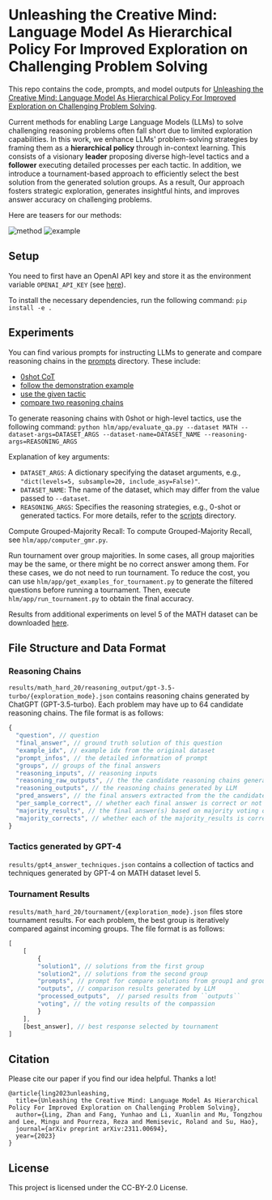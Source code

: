 # Unleashing the Creative Mind: Language Model As Hierarchical Policy For Improved Exploration on Challenging Problem Solving 

This repo contains the code, prompts, and model outputs for [Unleashing the Creative Mind: Language Model As Hierarchical Policy For Improved Exploration on Challenging Problem Solving](https://arxiv.org/pdf/2311.00694.pdf).

Current methods for enabling Large Language Models (LLMs) to solve challenging reasoning problems often fall short due to limited exploration capabilities. In this work, we enhance LLMs' problem-solving strategies by framing them as a **hierarchical policy** through in-context learning. This consists of a visionary **leader** proposing diverse high-level tactics and a **follower** executing detailed processes per each tactic. In addition, we introduce a tournament-based approach to efficiently select the best solution from the generated solution groups. As a result, Our approach fosters strategic exploration, generates insightful hints, and improves answer accuracy on challenging problems.

Here are teasers for our methods:

![method](https://github.com/lz1oceani/LLM-As-Hierarchical-Policy-Test/blob/master/images/teaser.jpg)
![example](https://github.com/lz1oceani/LLM-As-Hierarchical-Policy-Test/blob/master/images/example.jpg)

## Setup
You need to first have an OpenAI API key and store it as the environment variable ``OPENAI_API_KEY`` (see [here](https://help.openai.com/en/articles/5112595-best-practices-for-api-key-safety)).

To install the necessary dependencies, run the following command:
``pip install -e .``

## Experiments
You can find various prompts for instructing LLMs to generate and compare reasoning chains in the [prompts](hlm/prompts/) directory. These include:
- [0shot CoT](hlm/prompts/0shot.txt)
- [follow the demonstration example](hlm/prompts/dynamic_1shot.txt)
- [use the given tactic](hlm/prompts/use_techniques.txt)
- [compare two reasoning chains](hlm/prompts/compare_answer.txt)

To generate reasoning chains with 0shot or high-level tactics, use the following command:
``python hlm/app/evaluate_qa.py --dataset MATH --dataset-args=DATASET_ARGS --dataset-name=DATASET_NAME --reasoning-args=REASONING_ARGS``

Explanation of key arguments:
- `DATASET_ARGS`: A dictionary specifying the dataset arguments, e.g., `"dict(levels=5, subsample=20, include_asy=False)"`.
- `DATASET_NAME`: The name of the dataset, which may differ from the value passed to `--dataset`.
- `REASONING_ARGS`: Specifies the reasoning strategies, e.g., 0-shot or generated tactics. For more details, refer to the [scripts](scripts/) directory.

Compute Grouped-Majority Recall:
To compute Grouped-Majority Recall, see `hlm/app/computer_gmr.py`.

Run tournament over group majorities.
In some cases, all group majorities may be the same, or there might be no correct answer among them. For these cases, we do not need to run tournament. To reduce the cost, you can use `hlm/app/get_examples_for_tournament.py` to generate the filtered questions before running a tournament. Then, execute `hlm/app/run_tournament.py` to obtain the final accuracy.

Results from additional experiments on level 5 of the MATH dataset can be downloaded [here](https://drive.google.com/file/d/1ZWCoIwcsc3tSdfpRfhw1Bj2kFr2nQ37N/view?usp=sharing).

## File Structure and Data Format

### Reasoning Chains
``results/math_hard_20/reasoning_output/gpt-3.5-turbo/{exploration_mode}.json`` contains reasoning chains generated by ChatGPT (GPT-3.5-turbo). Each problem may have up to 64 candidate reasoning chains. The file format is as follows:

```javascript
{
  "question", // question
  "final_answer", // ground truth solution of this question
  "example_idx", // example idx from the original dataset
  "prompt_infos", // the detailed information of prompt
  "groups", // groups of the final answers
  "reasoning_inputs", // reasoning inputs 
  "reasoning_raw_outputs", // the the candidate reasoning chains generated by LLM grouped by different prompts
  "reasoning_outputs", // the reasoning chains generated by LLM
  "pred_answers", // the final answers extracted from the the candidate reasoning chains
  "per_sample_correct", // whether each final answer is correct or not
  "majority_results", // the final answer(s) based on majority voting over the candidates; note that there can be multiple results after majority voting if they receive the same number of votes
  "majority_corrects", // whether each of the majority_results is correct
}
```

### Tactics generated by GPT-4
```results/gpt4_answer_techniques.json``` contains a collection of tactics and techniques generated by GPT-4 on MATH dataset level 5.

### Tournament Results
``results/math_hard_20/tournament/{exploration_mode}.json`` files store tournament results. For each problem, the best group is iteratively compared against incoming groups. The file format is as follows:

```javascript
[
    [
        {
        "solution1", // solutions from the first group
        "solution2", // solutions from the second group
        "prompts", // prompt for compare solutions from group1 and group2
        "outputs", // comparison results generated by LLM
        "processed_outputs",  // parsed results from ``outputs``
        "voting", // the voting results of the compassion
        }
    ],
    [best_answer], // best response selected by tournament
]
```

## Citation
Please cite our paper if you find our idea helpful. Thanks a lot!

```
@article{ling2023unleashing,
  title={Unleashing the Creative Mind: Language Model As Hierarchical Policy For Improved Exploration on Challenging Problem Solving},
  author={Ling, Zhan and Fang, Yunhao and Li, Xuanlin and Mu, Tongzhou and Lee, Mingu and Pourreza, Reza and Memisevic, Roland and Su, Hao},
  journal={arXiv preprint arXiv:2311.00694},
  year={2023}
}
```

## License

This project is licensed under the CC-BY-2.0 License.
